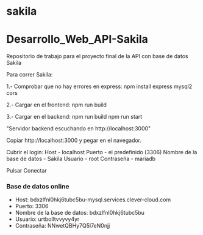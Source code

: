 # sakila
# Desarrollo_Web_API-Sakila
Repositorio de trabajo para el proyecto final de la API con base de datos Sakila

Para correr Sakila:

1.- Comprobar que no hay errores en express:
npm install express mysql2 cors

2.- Cargar en el frontend:
npm run build

3.- Cargar en el backend:
npm run build
npm run start

"Servidor backend escuchando en http://localhost:3000"

Copiar http://localhost:3000 y pegar en el navegador.

Cubrir el login:
Host - localhost
Puerto - el predefinido (3306)
Nombre de la base de datos - Sakila
Usuario - root
Contraseña - mariadb

Pulsar Conectar


### Base de datos online
- Host: bdxzlfnl0hkj6tubc5bu-mysql.services.clever-cloud.com
- Puerto: 3306
- Nombre de la base de datos: bdxzlfnl0hkj6tubc5bu
- Usuario: urtbolltvvyvy4yr
- Contraseña: NNwetQBHy7Q5l7eN0njj
